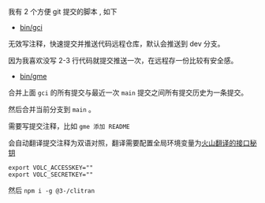 
我有 2 个方便 git 提交的脚本 , 如下

* [bin/gci](./bin/gci)

无效写注释，快速提交并推送代码远程仓库，默认会推送到 dev 分支。

因为我喜欢没写 2-3 行代码就提交推送一次，在远程存一份比较有安全感。

* [bin/gme](./bin/gme)

合并上面 `gci` 的所有提交与最近一次 `main` 提交之间所有提交历史为一条提交。

然后合并当前分支到 `main` 。

需要写提交注释，比如 `gme 添加 README`

会自动翻译提交注释为双语对照，翻译需要配置全局环境变量为[火山翻译的接口秘钥](https://www.volcengine.com/docs/4640/130872)

```
export VOLC_ACCESSKEY=""
export VOLC_SECRETKEY=""
```

然后 `npm i -g @3-/clitran`
